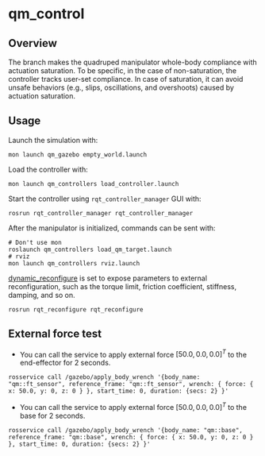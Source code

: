 # qm_control

## Overview

The branch makes the quadruped manipulator whole-body compliance with actuation saturation. To be specific, in the case of non-saturation, the controller tracks user-set compliance. In case of saturation, it can avoid unsafe behaviors (e.g., slips, oscillations, and overshoots) caused by actuation saturation.

## Usage

Launch the simulation with:

```
mon launch qm_gazebo empty_world.launch
```

Load the controller with:

```
mon launch qm_controllers load_controller.launch
```

Start the controller using `rqt_controller_manager` GUI with:

```
rosrun rqt_controller_manager rqt_controller_manager
```

After the manipulator is initialized, commands can be sent with: 

```
# Don't use mon
roslaunch qm_controllers load_qm_target.launch 
# rviz
mon launch qm_controllers rviz.launch
```

[dynamic_reconfigure](http://wiki.ros.org/dynamic_reconfigure) is set to expose parameters to external reconfiguration, such as the torque limit, friction coefficient, stiffness, damping, and so on.

```
rosrun rqt_reconfigure rqt_reconfigure
```



## External force test

-   You can call the service to apply external force $[50.0, 0.0, 0.0]^T$ to the end-effector for 2 seconds.

```
rosservice call /gazebo/apply_body_wrench '{body_name: "qm::ft_sensor", reference_frame: "qm::ft_sensor", wrench: { force: { x: 50.0, y: 0, z: 0 } }, start_time: 0, duration: {secs: 2} }'
```

-   You can call the service to apply external force $[50.0, 0.0, 0.0]^T$ to the base for 2 seconds.

```
rosservice call /gazebo/apply_body_wrench '{body_name: "qm::base", reference_frame: "qm::base", wrench: { force: { x: 50.0, y: 0, z: 0 } }, start_time: 0, duration: {secs: 2} }'
```

